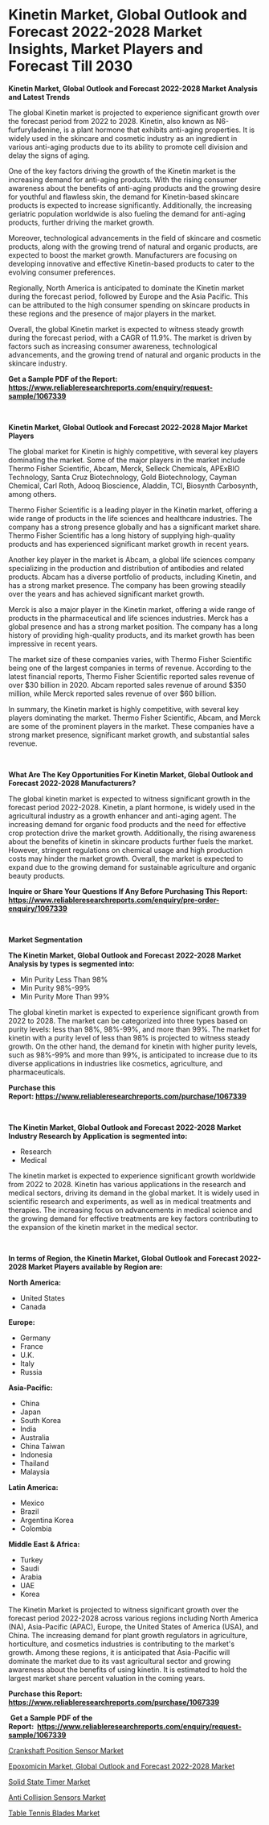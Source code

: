 <p><h1>Kinetin Market, Global Outlook and Forecast 2022-2028 Market Insights, Market Players and Forecast Till 2030</h1></p><p><strong>Kinetin Market, Global Outlook and Forecast 2022-2028 Market Analysis and Latest Trends</strong></p>
<p><p>The global Kinetin market is projected to experience significant growth over the forecast period from 2022 to 2028. Kinetin, also known as N6-furfuryladenine, is a plant hormone that exhibits anti-aging properties. It is widely used in the skincare and cosmetic industry as an ingredient in various anti-aging products due to its ability to promote cell division and delay the signs of aging.</p><p>One of the key factors driving the growth of the Kinetin market is the increasing demand for anti-aging products. With the rising consumer awareness about the benefits of anti-aging products and the growing desire for youthful and flawless skin, the demand for Kinetin-based skincare products is expected to increase significantly. Additionally, the increasing geriatric population worldwide is also fueling the demand for anti-aging products, further driving the market growth.</p><p>Moreover, technological advancements in the field of skincare and cosmetic products, along with the growing trend of natural and organic products, are expected to boost the market growth. Manufacturers are focusing on developing innovative and effective Kinetin-based products to cater to the evolving consumer preferences.</p><p>Regionally, North America is anticipated to dominate the Kinetin market during the forecast period, followed by Europe and the Asia Pacific. This can be attributed to the high consumer spending on skincare products in these regions and the presence of major players in the market.</p><p>Overall, the global Kinetin market is expected to witness steady growth during the forecast period, with a CAGR of 11.9%. The market is driven by factors such as increasing consumer awareness, technological advancements, and the growing trend of natural and organic products in the skincare industry.</p></p>
<p><strong>Get a Sample PDF of the Report:&nbsp; <a href="https://www.reliableresearchreports.com/enquiry/request-sample/1067339">https://www.reliableresearchreports.com/enquiry/request-sample/1067339</a></strong></p>
<p>&nbsp;</p>
<p><strong>Kinetin Market, Global Outlook and Forecast 2022-2028 Major Market Players</strong></p>
<p><p>The global market for Kinetin is highly competitive, with several key players dominating the market. Some of the major players in the market include Thermo Fisher Scientific, Abcam, Merck, Selleck Chemicals, APExBIO Technology, Santa Cruz Biotechnology, Gold Biotechnology, Cayman Chemical, Carl Roth, Adooq Bioscience, Aladdin, TCI, Biosynth Carbosynth, among others.</p><p>Thermo Fisher Scientific is a leading player in the Kinetin market, offering a wide range of products in the life sciences and healthcare industries. The company has a strong presence globally and has a significant market share. Thermo Fisher Scientific has a long history of supplying high-quality products and has experienced significant market growth in recent years.</p><p>Another key player in the market is Abcam, a global life sciences company specializing in the production and distribution of antibodies and related products. Abcam has a diverse portfolio of products, including Kinetin, and has a strong market presence. The company has been growing steadily over the years and has achieved significant market growth.</p><p>Merck is also a major player in the Kinetin market, offering a wide range of products in the pharmaceutical and life sciences industries. Merck has a global presence and has a strong market position. The company has a long history of providing high-quality products, and its market growth has been impressive in recent years.</p><p>The market size of these companies varies, with Thermo Fisher Scientific being one of the largest companies in terms of revenue. According to the latest financial reports, Thermo Fisher Scientific reported sales revenue of over $30 billion in 2020. Abcam reported sales revenue of around $350 million, while Merck reported sales revenue of over $60 billion.</p><p>In summary, the Kinetin market is highly competitive, with several key players dominating the market. Thermo Fisher Scientific, Abcam, and Merck are some of the prominent players in the market. These companies have a strong market presence, significant market growth, and substantial sales revenue.</p></p>
<p>&nbsp;</p>
<p><strong>What Are The Key Opportunities For Kinetin Market, Global Outlook and Forecast 2022-2028 Manufacturers?</strong></p>
<p><p>The global kinetin market is expected to witness significant growth in the forecast period 2022-2028. Kinetin, a plant hormone, is widely used in the agricultural industry as a growth enhancer and anti-aging agent. The increasing demand for organic food products and the need for effective crop protection drive the market growth. Additionally, the rising awareness about the benefits of kinetin in skincare products further fuels the market. However, stringent regulations on chemical usage and high production costs may hinder the market growth. Overall, the market is expected to expand due to the growing demand for sustainable agriculture and organic beauty products.</p></p>
<p><strong>Inquire or Share Your Questions If Any Before Purchasing This Report: <a href="https://www.reliableresearchreports.com/enquiry/pre-order-enquiry/1067339">https://www.reliableresearchreports.com/enquiry/pre-order-enquiry/1067339</a></strong></p>
<p>&nbsp;</p>
<p><strong>Market Segmentation</strong></p>
<p><strong>The Kinetin Market, Global Outlook and Forecast 2022-2028 Market Analysis by types is segmented into:</strong></p>
<p><ul><li>Min Purity Less Than 98%</li><li>Min Purity 98%-99%</li><li>Min Purity More Than 99%</li></ul></p>
<p><p>The global kinetin market is expected to experience significant growth from 2022 to 2028. The market can be categorized into three types based on purity levels: less than 98%, 98%-99%, and more than 99%. The market for kinetin with a purity level of less than 98% is projected to witness steady growth. On the other hand, the demand for kinetin with higher purity levels, such as 98%-99% and more than 99%, is anticipated to increase due to its diverse applications in industries like cosmetics, agriculture, and pharmaceuticals.</p></p>
<p><strong>Purchase this Report:&nbsp;<a href="https://www.reliableresearchreports.com/purchase/1067339">https://www.reliableresearchreports.com/purchase/1067339</a></strong></p>
<p>&nbsp;</p>
<p><strong>The Kinetin Market, Global Outlook and Forecast 2022-2028 Market Industry Research by Application is segmented into:</strong></p>
<p><ul><li>Research</li><li>Medical</li></ul></p>
<p><p>The kinetin market is expected to experience significant growth worldwide from 2022 to 2028. Kinetin has various applications in the research and medical sectors, driving its demand in the global market. It is widely used in scientific research and experiments, as well as in medical treatments and therapies. The increasing focus on advancements in medical science and the growing demand for effective treatments are key factors contributing to the expansion of the kinetin market in the medical sector.</p></p>
<p>&nbsp;</p>
<p><strong>In terms of Region, the Kinetin Market, Global Outlook and Forecast 2022-2028 Market Players available by Region are:</strong></p>
<p>
    <p> <strong> North America: </strong>
        <ul>
            <li>United States</li>
            <li>Canada</li>
        </ul>
        </p> 
    <p> <strong> Europe: </strong>
        <ul>
            <li>Germany</li>
            <li>France</li>
            <li>U.K.</li>
            <li>Italy</li>
            <li>Russia</li>
        </ul>
        </p> 
    <p> <strong> Asia-Pacific: </strong>
        <ul>
            <li>China</li>
            <li>Japan</li>
            <li>South Korea</li>
            <li>India</li>
            <li>Australia</li>
            <li>China Taiwan</li>
            <li>Indonesia</li>
            <li>Thailand</li>
            <li>Malaysia</li>
        </ul>
        </p> 
    <p> <strong> Latin America: </strong>
        <ul>
            <li>Mexico</li>
            <li>Brazil</li>
            <li>Argentina Korea</li>
            <li>Colombia</li>
        </ul>
        </p> 
    <p> <strong> Middle East & Africa: </strong>
        <ul>
            <li>Turkey</li>
            <li>Saudi</li>
            <li>Arabia</li>
            <li>UAE</li>
            <li>Korea</li>
        </ul>
    </p>
    </p>
<p><p>The Kinetin Market is projected to witness significant growth over the forecast period 2022-2028 across various regions including North America (NA), Asia-Pacific (APAC), Europe, the United States of America (USA), and China. The increasing demand for plant growth regulators in agriculture, horticulture, and cosmetics industries is contributing to the market's growth. Among these regions, it is anticipated that Asia-Pacific will dominate the market due to its vast agricultural sector and growing awareness about the benefits of using kinetin. It is estimated to hold the largest market share percent valuation in the coming years.</p></p>
<p><strong>Purchase this Report: <a href="https://www.reliableresearchreports.com/purchase/1067339">https://www.reliableresearchreports.com/purchase/1067339</a></strong></p>
<p>&nbsp;<strong>Get a Sample PDF of the Report:&nbsp;&nbsp;<a href="https://www.reliableresearchreports.com/enquiry/request-sample/1067339">https://www.reliableresearchreports.com/enquiry/request-sample/1067339</a></strong></p>
<p><strong></strong></p>
<p><p><a href="https://www.linkedin.com/pulse/decoding-crankshaft-position-sensor-market-deep-dive-latest-aluye/">Crankshaft Position Sensor Market</a></p><p><a href="https://github.com/RoccoManning/Market-Research-Report-List-1/blob/main/epoxomicin-market-global-outlook-and-forecast-2022-2028-market.md">Epoxomicin Market, Global Outlook and Forecast 2022-2028 Market</a></p><p><a href="https://www.reportprime.com/solid-state-timer-r5349">Solid State Timer Market</a></p><p><a href="https://www.reportprime.com/anti-collision-sensors-r5350">Anti Collision Sensors Market</a></p><p><a href="https://medium.com/@shubham99912151/table-tennis-blades-market-size-growth-forecast-2023-2030-3d8a8904cee9">Table Tennis Blades Market</a></p></p>